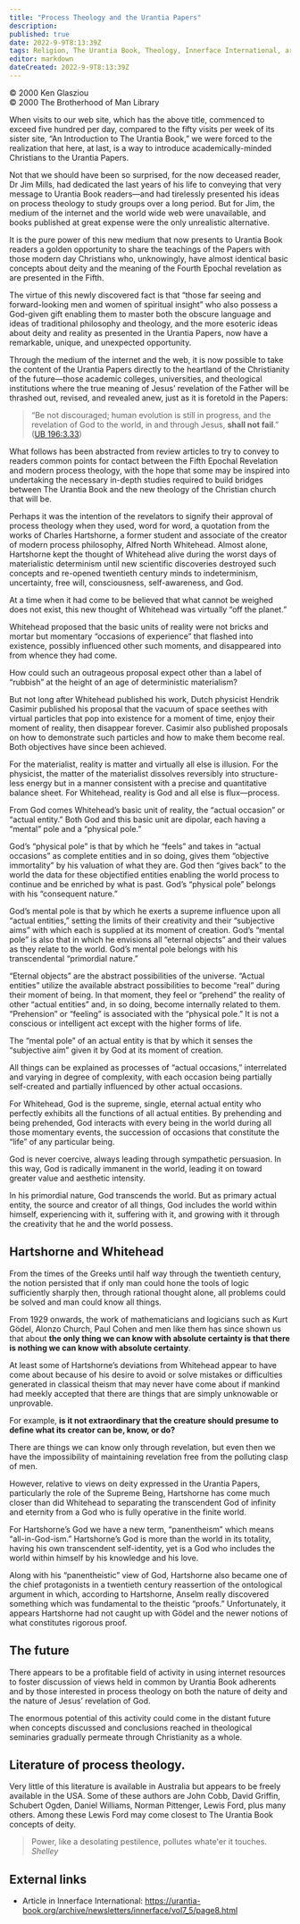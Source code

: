 ```yaml
---
title: "Process Theology and the Urantia Papers"
description: 
published: true
date: 2022-9-9T8:13:39Z
tags: Religion, The Urantia Book, Theology, Innerface International, article
editor: markdown
dateCreated: 2022-9-9T8:13:39Z
---
```


<p class="v-card v-sheet theme--light grey lighten-3 px-2">© 2000 Ken Glasziou<br>© 2000 The Brotherhood of Man Library</p>

When visits to our web site, which has the above title, commenced to exceed five hundred per day, compared to the fifty visits per week of its sister site, “An Introduction to The Urantia Book,” we were forced to the realization that here, at last, is a way to introduce academically-minded Christians to the Urantia Papers.

Not that we should have been so surprised, for the now deceased reader, Dr Jim Mills, had dedicated the last years of his life to conveying that very message to Urantia Book readers—and had tirelessly presented his ideas on process theology to study groups over a long period. But for Jim, the medium of the internet and the world wide web were unavailable, and books published at great expense were the only unrealistic alternative.

It is the pure power of this new medium that now presents to Urantia Book readers a golden opportunity to share the teachings of the Papers with those modern day Christians who, unknowingly, have almost identical basic concepts about deity and the meaning of the Fourth Epochal revelation as are presented in the Fifth.

The virtue of this newly discovered fact is that “those far seeing and forward-looking men and women of spiritual insight” who also possess a God-given gift enabling them to master both the obscure language and ideas of traditional philosophy and theology, and the more esoteric ideas about deity and reality as presented in the Urantia Papers, now have a remarkable, unique, and unexpected opportunity.

Through the medium of the internet and the web, it is now possible to take the content of the Urantia Papers directly to the heartland of the Christianity of the future—those academic colleges, universities, and theological institutions where the true meaning of Jesus’ revelation of the Father will be thrashed out, revised, and revealed anew, just as it is foretold in the Papers:

> “Be not discouraged; human evolution is still in progress, and the revelation of God to the world, in and through Jesus, **shall not fail**.” ([UB 196:3.33](/en/The_Urantia_Book/196#p3_33))

What follows has been abstracted from review articles to try to convey to readers common points for contact between the Fifth Epochal Revelation and modern process theology, with the hope that some may be inspired into undertaking the necessary in-depth studies required to build bridges between The Urantia Book and the new theology of the Christian church that will be.

Perhaps it was the intention of the revelators to signify their approval of process theology when they used, word for word, a quotation from the works of Charles Hartshorne, a former student and associate of the creator of modern process philosophy, Alfred North Whitehead. Almost alone, Hartshorne kept the thought of Whitehead alive during the worst days of materialistic determinism until new scientific discoveries destroyed such concepts and re-opened twentieth century minds to indeterminism, uncertainty, free will, consciousness, self-awareness, and God.

At a time when it had come to be believed that what cannot be weighed does not exist, this new thought of Whitehead was virtually “off the planet.”

Whitehead proposed that the basic units of reality were not bricks and mortar but momentary “occasions of experience” that flashed into existence, possibly influenced other such moments, and disappeared into from whence they had come.

How could such an outrageous proposal expect other than a label of “rubbish” at the height of an age of deterministic materialism?

But not long after Whitehead published his work, Dutch physicist Hendrik Casimir published his proposal that the vacuum of space seethes with virtual particles that pop into existence for a moment of time, enjoy their moment of reality, then disappear forever. Casimir also published proposals on how to demonstrate such particles and how to make them become real. Both objectives have since been achieved.

For the materialist, reality is matter and virtually all else is illusion. For the physicist, the matter of the materialist dissolves reversibly into structure-less energy but in a manner consistent with a precise and quantitative balance sheet. For Whitehead, reality is God and all else is flux—process.

From God comes Whitehead’s basic unit of reality, the “actual occasion” or “actual entity.” Both God and this basic unit are dipolar, each having a “mental” pole and a “physical pole.”

God’s “physical pole” is that by which he “feels” and takes in “actual occasions” as complete entities and in so doing, gives them “objective immortality” by his valuation of what they are. God then “gives back” to the world the data for these objectified entities enabling the world process to continue and be enriched by what is past. God’s “physical pole” belongs with his “consequent nature.”

God’s mental pole is that by which he exerts a supreme influence upon all “actual entities,” setting the limits of their creativity and their “subjective aims” with which each is supplied at its moment of creation. God’s “mental pole” is also that in which he envisions all “eternal objects” and their values as they relate to the world. God’s mental pole belongs with his transcendental “primordial nature.”

“Eternal objects” are the abstract possibilities of the universe. “Actual entities” utilize the available abstract possibilities to become “real” during their moment of being. In that moment, they feel or “prehend” the reality of other “actual entities” and, in so doing, become internally related to them. “Prehension” or “feeling” is associated with the “physical pole.” It is not a conscious or intelligent act except with the higher forms of life.

The “mental pole” of an actual entity is that by which it senses the “subjective aim” given it by God at its moment of creation.

All things can be explained as processes of “actual occasions,” interrelated and varying in degree of complexity, with each occasion being partially self-created and partially influenced by other actual occasions.

For Whitehead, God is the supreme, single, eternal actual entity who perfectly exhibits all the functions of all actual entities. By prehending and being prehended, God interacts with every being in the world during all those momentary events, the succession of occasions that constitute the “life” of any particular being.

God is never coercive, always leading through sympathetic persuasion. In this way, God is radically immanent in the world, leading it on toward greater value and aesthetic intensity.

In his primordial nature, God transcends the world. But as primary actual entity, the source and creator of all things, God includes the world within himself, experiencing with it, suffering with it, and growing with it through the creativity that he and the world possess.

## Hartshorne and Whitehead

From the times of the Greeks until half way through the twentieth century, the notion persisted that if only man could hone the tools of logic sufficiently sharply then, through rational thought alone, all problems could be solved and man could know all things.

From 1929 onwards, the work of mathematicians and logicians such as Kurt Gödel, Alonzo Church, Paul Cohen and men like them has since shown us that about **the only thing we can know with absolute certainty is that there is nothing we can know with absolute certainty**.

At least some of Hartshorne’s deviations from Whitehead appear to have come about because of his desire to avoid or solve mistakes or difficulties generated in classical theism that may never have come about if mankind had meekly accepted that there are things that are simply unknowable or unprovable.

For example, **is it not extraordinary that the creature should presume to define what its creator can be, know, or do?**

There are things we can know only through revelation, but even then we have the impossibility of maintaining revelation free from the polluting clasp of men.

However, relative to views on deity expressed in the Urantia Papers, particularly the role of the Supreme Being, Hartshorne has come much closer than did Whitehead to separating the transcendent God of infinity and eternity from a God who is fully operative in the finite world.

For Hartshorne’s God we have a new term, “panentheism” which means “all-in-God-ism.” Hartshorne’s God is more than the world in its totality, having his own transcendent self-identity, yet is a God who includes the world within himself by his knowledge and his love.

Along with his “panentheistic” view of God, Hartshorne also became one of the chief protagonists in a twentieth century reassertion of the ontological argument in which, according to Hartshorne, Anselm really discovered something which was fundamental to the theistic “proofs.” Unfortunately, it appears Hartshorne had not caught up with Gödel and the newer notions of what constitutes rigorous proof.

## The future

There appears to be a profitable field of activity in using internet resources to foster discussion of views held in common by Urantia Book adherents and by those interested in process theology on both the nature of deity and the nature of Jesus’ revelation of God.

The enormous potential of this activity could come in the distant future when concepts discussed and conclusions reached in theological seminaries gradually permeate through Christianity as a whole.

## Literature of process theology.

Very little of this literature is available in Australia but appears to be freely available in the USA. Some of these authors are John Cobb, David Griffin, Schubert Ogden, Daniel Williams, Norman Pittenger, Lewis Ford, plus many others. Among these Lewis Ford may come closest to The Urantia Book concepts of deity.

> Power, like a desolating pestilence, pollutes whate'er it touches.
> _Shelley_

## External links

- Article in Innerface International: https://urantia-book.org/archive/newsletters/innerface/vol7_5/page8.html


